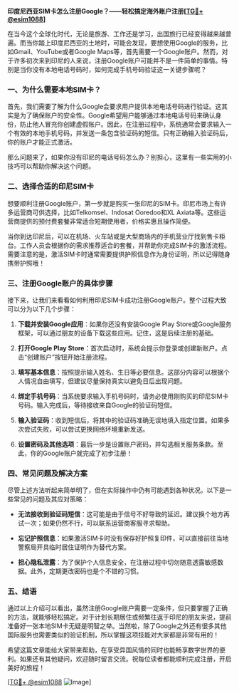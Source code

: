 **印度尼西亚SIM卡怎么注册Google？——轻松搞定海外账户注册[[TG💪+ @esim1088](https://t.me/s/esim1088)]**

在当今这个全球化时代，无论是旅游、工作还是学习，出国旅行已经变得越来越普遍。而当你踏上印度尼西亚的土地时，可能会发现，要想使用Google的服务，比如Gmail、YouTube或者Google Maps等，首先需要一个Google账户。然而，对于许多初次来到印尼的人来说，注册Google账户可能并不是一件简单的事情。特别是当你没有本地电话号码时，如何完成手机号码验证这一关键步骤呢？

### 一、为什么需要本地SIM卡？

首先，我们需要了解为什么Google会要求用户提供本地电话号码进行验证。这其实是为了确保账户的安全性。Google希望用户能够通过本地电话号码来确认身份，防止他人冒充你创建虚假账户。因此，在注册过程中，系统通常会要求输入一个有效的本地手机号码，并发送一条包含验证码的短信。只有正确输入验证码后，你的账户才能正式激活。

那么问题来了，如果你没有印尼的电话号码怎么办？别担心，这里有一些实用的小技巧可以帮助你解决这个问题。

### 二、选择合适的印尼SIM卡

想要顺利注册Google账户，第一步就是购买一张印尼的SIM卡。印尼市场上有许多运营商可供选择，比如Telkomsel、Indosat Ooredoo和XL Axiata等。这些运营商提供的预付费套餐非常适合短期使用者，价格实惠且操作简便。

当你到达印尼后，可以在机场、火车站或是大型商场内的手机营业厅找到售卡柜台。工作人员会根据你的需求推荐适合的套餐，并帮助你完成SIM卡的激活流程。需要注意的是，激活SIM卡时通常需要提供护照信息作为身份证明，所以记得随身携带护照哦！

### 三、注册Google账户的具体步骤

接下来，让我们来看看如何利用印尼SIM卡成功注册Google账户。整个过程大致可以分为以下几个步骤：

1. **下载并安装Google应用**：如果你还没有安装Google Play Store或Google服务框架，可以通过朋友的设备下载这些应用。记住，这是后续注册的基础。

2. **打开Google Play Store**：首次启动时，系统会提示你登录或创建新账户。点击“创建账户”按钮开始注册流程。

3. **填写基本信息**：按照提示输入姓名、生日等必要信息。这部分内容可以根据个人情况自由填写，但建议尽量保持真实以避免日后出现问题。

4. **绑定手机号码**：当系统要求输入手机号码时，请务必使用刚购买的印尼SIM卡号码。输入完成后，等待接收来自Google的验证码短信。

5. **输入验证码**：收到短信后，将其中的验证码准确无误地填入指定位置。如果多次尝试失败，可以尝试更换网络环境重新发送。

6. **设置密码及其他选项**：最后一步是设置账户密码，并勾选相关服务条款。至此，你的Google账户就完成了初步注册！

### 四、常见问题及解决方案

尽管上述方法听起来简单明了，但在实际操作中仍有可能遇到各种状况。以下是一些常见的问题及其应对策略：

- **无法接收到验证码短信**：这可能是由于信号不好导致的延迟。建议换个地方再试一次；如果仍然不行，可以联系运营商客服寻求帮助。
  
- **忘记护照信息**：如果激活SIM卡时没有保存好护照复印件，可以直接前往当地警察局开具临时居住证明作为替代方案。

- **担心隐私泄露**：为了保护个人信息安全，在注册过程中切勿随意透露敏感数据。此外，定期更改密码也是个不错的习惯。

### 五、结语

通过以上介绍可以看出，虽然注册Google账户需要一定条件，但只要掌握了正确的方法，就能够轻松搞定。对于计划长期居住或频繁往返于印尼的朋友来说，提前准备好一张本地SIM卡无疑是明智之举。当然啦，除了Google之外还有很多其他国际服务也需要类似的验证机制，所以掌握这项技能对大家都是非常有用的！

希望这篇文章能给大家带来帮助，在享受异国风情的同时也能畅享数字世界的便利。如果还有其他疑问，欢迎随时留言交流。祝每位读者都能顺利完成注册，开启美好的旅程！

[[TG💪+ @esim1088](https://t.me/s/esim1088) ![Image](https://i.postimg.cc/4NQfJmqS/Snipaste-2025-05-13-00-14-12.png)]